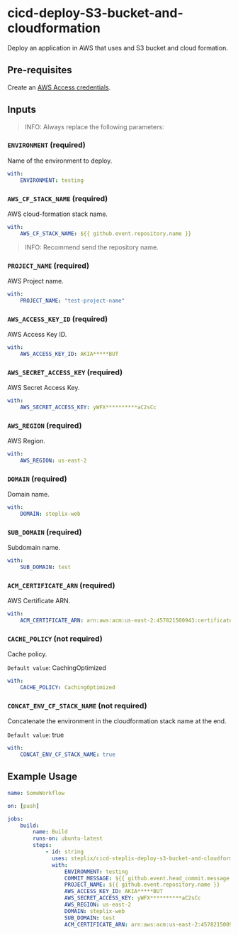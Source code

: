# cicd-deploy-S3-bucket-and-cloudformation

Deploy an application in AWS that uses and S3 bucket and cloud formation.

## Pre-requisites

Create an [AWS Access credentials](https://docs.aws.amazon.com/general/latest/gr/aws-sec-cred-types.html).

## Inputs

> INFO: Always replace the following parameters:

### `ENVIRONMENT` (**required**)

Name of the environment to deploy.

```yaml
with:
    ENVIRONMENT: testing
```

### `AWS_CF_STACK_NAME` (**required**)

AWS cloud-formation stack name.

```yaml
with:
    AWS_CF_STACK_NAME: ${{ github.event.repository.name }}
```

> INFO: Recommend send the repository name.

### `PROJECT_NAME` (**required**)

AWS Project name.

```yaml
with:
    PROJECT_NAME: "test-project-name"
```

### `AWS_ACCESS_KEY_ID` (**required**)

AWS Access Key ID.

```yaml
with:
    AWS_ACCESS_KEY_ID: AKIA*****BUT
```

### `AWS_SECRET_ACCESS_KEY` (**required**)

AWS Secret Access Key.

```yaml
with:
    AWS_SECRET_ACCESS_KEY: yWFX**********aC2sCc
```

### `AWS_REGION` (**required**)

AWS Region.

```yaml
with:
    AWS_REGION: us-east-2
```

### `DOMAIN` (**required**)

Domain name.

```yaml
with:
    DOMAIN: steplix-web
```

### `SUB_DOMAIN` (**required**)

Subdomain name.

```yaml
with:
    SUB_DOMAIN: test
```

### `ACM_CERTIFICATE_ARN` (**required**)

AWS Certificate ARN.

```yaml
with:
    ACM_CERTIFICATE_ARN: arn:aws:acm:us-east-2:457821500943:certificate/0f4e5312-k9f0-5ty6-a2f4-9i4a3e0e73b3
```

### `CACHE_POLICY` (**not required**)

Cache policy.

`Default value`: CachingOptimized

```yaml
with:
    CACHE_POLICY: CachingOptimized
```

### `CONCAT_ENV_CF_STACK_NAME` (**not required**)

Concatenate the environment in the cloudformation stack name at the end.

`Default value`: true

```yaml
with:
    CONCAT_ENV_CF_STACK_NAME: true
```

## Example Usage

```yaml
name: SomeWorkflow

on: [push]

jobs:
    build:
        name: Build
        runs-on: ubuntu-latest
        steps:
            - id: string
              uses: steplix/cicd-steplix-deploy-s3-bucket-and-cloudformation@v1
              with:
                  ENVIRONMENT: testing
                  COMMIT_MESSAGE: ${{ github.event.head_commit.message }}
                  PROJECT_NAME: ${{ github.event.repository.name }}
                  AWS_ACCESS_KEY_ID: AKIA*****BUT
                  AWS_SECRET_ACCESS_KEY: yWFX**********aC2sCc
                  AWS_REGION: us-east-2
                  DOMAIN: steplix-web
                  SUB_DOMAIN: test
                  ACM_CERTIFICATE_ARN: arn:aws:acm:us-east-2:457821500943:certificate/0f4e5312-k9f0-5ty6-a2f4-9i4a3e0e73b3
```
